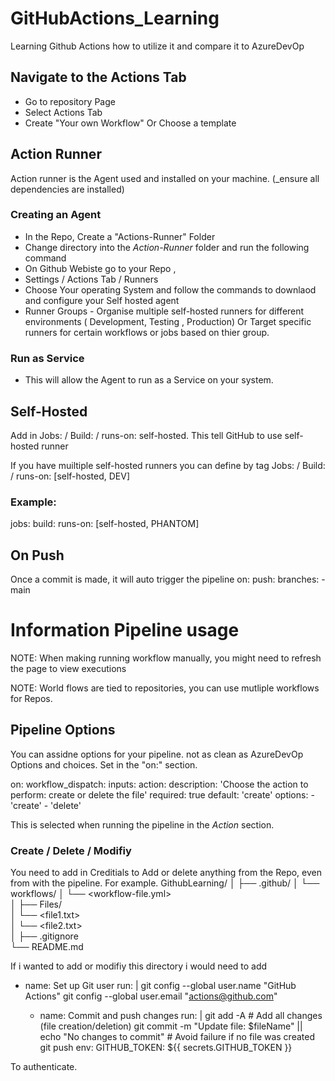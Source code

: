 # GitHubActions_Learning
Learning Github Actions how to utilize it and compare it to AzureDevOp

## Navigate to the Actions Tab
- Go to repository Page
- Select Actions Tab
- Create "Your own Workflow" Or Choose a template

## Action Runner
Action runner is the Agent used and installed on your machine. (_ensure all dependencies are installed)

### Creating an Agent
- In the Repo, Create a "Actions-Runner" Folder
- Change directory into the *Action-Runner* folder and run the following command
- On Github Webiste go to your Repo ,
- Settings / Actions Tab / Runners
- Choose Your operating System and follow the commands to downlaod and configure your Self hosted agent
- Runner Groups -  Organise multiple self-hosted runners for different environments ( Development, Testing , Production)  Or Target specific runners for certain workflows or jobs based on thier group. 

### Run as Service
- This will allow the Agent to run as a Service on your system.


## Self-Hosted
Add in Jobs: / Build: / runs-on: self-hosted. This tell GitHub to use self-hosted runner 

If you have muiltiple self-hosted runners you can define by tag
Jobs: / Build: / runs-on: [self-hosted, DEV]
### Example:
jobs:
  build:
    runs-on: [self-hosted, PHANTOM]  


## On Push
Once a commit is made, it will auto trigger the pipeline
on:
  push:
    branches:
      - main

# Information Pipeline usage
NOTE: When making running workflow manually, you might need to refresh the page to view executions

NOTE: World flows are tied to repositories, you can use mutliple workflows for Repos.

## Pipeline Options
You can assidne options for your pipeline. not as clean as AzureDevOp Options and choices.
Set in the "on:" section. 

on:
  workflow_dispatch:
    inputs:
      action:
        description: 'Choose the action to perform: create or delete the file'
        required: true
        default: 'create'
        options:
          - 'create'
          - 'delete'

This is selected when running the pipeline in the *Action* section. 


### Create / Delete / Modifiy 
You need to add in Creditials to Add or delete anything from the Repo, even from with the pipeline. For example.
GithubLearning/
│
├── .github/
│   └── workflows/
│       └── <workflow-file.yml>  
│
├── Files/                      
│   └── <file1.txt>             
│   └── <file2.txt>             
│
├── .gitignore                  
└── README.md                   

If i wanted to add or modifiy this directory i would need to add

 - name: Set up Git user
        run: |
          git config --global user.name "GitHub Actions"
          git config --global user.email "actions@github.com"

   
      - name: Commit and push changes
        run: |
          git add -A  # Add all changes (file creation/deletion)
          git commit -m "Update file: $fileName" || echo "No changes to commit"  # Avoid failure if no file was created
          git push
        env:
          GITHUB_TOKEN: ${{ secrets.GITHUB_TOKEN }} 

To authenticate.